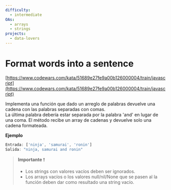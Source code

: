 ```yaml
---
difficulty:
  - intermediate
OAs:
  - arrays
  - strings
projects:
  - data-lovers
---
```


# Format words into a sentence

[https://www.codewars.com/kata/51689e27fe9a00b126000004/train/javascript](https://www.codewars.com/kata/51689e27fe9a00b126000004/train/javascript)

Implementa una función que dado un arreglo de palabras devuelve una cadena con
las palabras separadas con comas.  
La última palabra debería estar separada por la palabra 'and' en lugar de
una coma.
El método recibe un array de cadenas y devuelve solo una cadena formateada.

__Ejemplo__

```js
Entrada: ['ninja', 'samurai', 'ronin']
Salida: "ninja, samurai and ronin"
```

> __Importante__ ❗
>
> - Los strings con valores vacíos deben ser ignorados.
> - Los arrays vacíos o los valores null/nil/None que se pasen al la función
> deben dar como resultado una string vacío.

